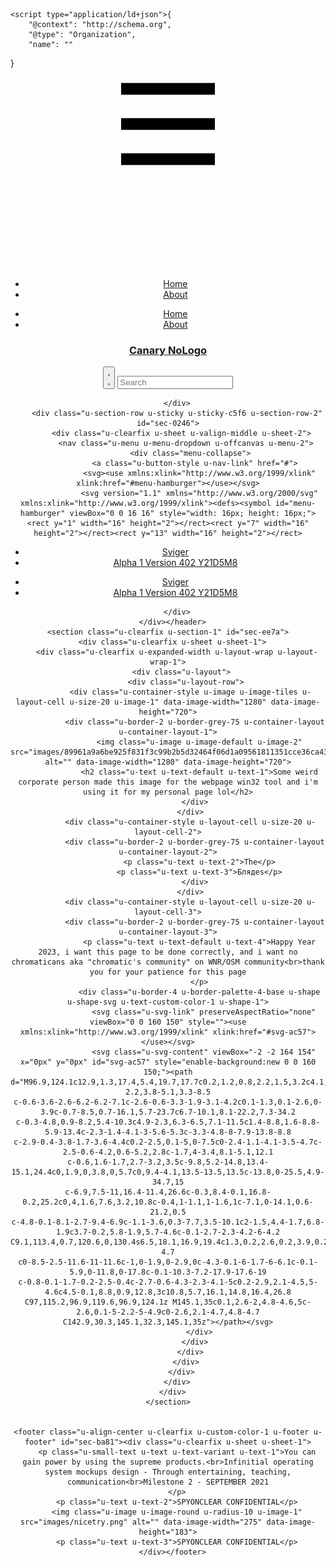 <!DOCTYPE html>
<html style="font-size: 16px;">
  <head>
    <meta name="viewport" content="width=device-width, initial-scale=1.0">
    <meta charset="utf-8">
    <meta name="keywords" content="look at that">
    <meta name="description" content="">
    <meta name="page_type" content="np-template-header-footer-from-plugin">
    <title>Home</title>
    <link rel="stylesheet" href="nicepage.css" media="screen">
<link rel="stylesheet" href="Home.css" media="screen">
    <script class="u-script" type="text/javascript" src="jquery.js" defer=""></script>
    <script class="u-script" type="text/javascript" src="nicepage.js" defer=""></script>
    <meta name="generator" content="Nicepage 3.21.3, nicepage.com">
    <link id="u-theme-google-font" rel="stylesheet" href="https://fonts.googleapis.com/css?family=Roboto:100,100i,300,300i,400,400i,500,500i,700,700i,900,900i|Open+Sans:300,300i,400,400i,600,600i,700,700i,800,800i">
    
    
    <script type="application/ld+json">{
		"@context": "http://schema.org",
		"@type": "Organization",
		"name": ""
}</script>
    <meta name="theme-color" content="#478ac9">
    <meta property="og:title" content="Home">
    <meta property="og:type" content="website">
  </head>
  <body data-home-page="Home.html" data-home-page-title="Home" class="u-body"><header class=" u-clearfix u-header u-section-row-container" id="sec-38c2"><div class="u-section-rows">
        <div class="u-clearfix u-section-row u-sticky u-sticky-c2eb u-section-row-1" data-animation-name="" data-animation-duration="0" data-animation-delay="0" data-animation-direction="" id="sec-0159">
          <div class="u-clearfix u-sheet u-valign-middle u-sheet-1">
            <nav class="u-menu u-menu-dropdown u-offcanvas u-menu-1">
              <div class="menu-collapse" style="font-size: 1rem; letter-spacing: 0px;">
                <a class="u-button-style u-custom-left-right-menu-spacing u-custom-padding-bottom u-custom-top-bottom-menu-spacing u-nav-link u-text-active-palette-1-base u-text-hover-palette-2-base" href="#">
                  <svg><use xmlns:xlink="http://www.w3.org/1999/xlink" xlink:href="#menu-hamburger"></use></svg>
                  <svg version="1.1" xmlns="http://www.w3.org/2000/svg" xmlns:xlink="http://www.w3.org/1999/xlink"><defs><symbol id="menu-hamburger" viewBox="0 0 16 16" style="width: 16px; height: 16px;"><rect y="1" width="16" height="2"></rect><rect y="7" width="16" height="2"></rect><rect y="13" width="16" height="2"></rect>
</symbol>
</defs></svg>
                </a>
              </div>
              <div class="u-custom-menu u-nav-container">
                <ul class="u-nav u-unstyled u-nav-1"><li class="u-nav-item"><a class="u-button-style u-nav-link u-text-active-palette-1-base u-text-hover-palette-2-base" href="Home.html" style="padding: 10px 20px;">Home</a>
</li><li class="u-nav-item"><a class="u-button-style u-nav-link u-text-active-palette-1-base u-text-hover-palette-2-base" href="About.html" style="padding: 10px 20px;">About</a>
</li></ul>
              </div>
              <div class="u-custom-menu u-nav-container-collapse">
                <div class="u-black u-container-style u-inner-container-layout u-opacity u-opacity-95 u-sidenav">
                  <div class="u-sidenav-overflow">
                    <div class="u-menu-close"></div>
                    <ul class="u-align-center u-nav u-popupmenu-items u-unstyled u-nav-2"><li class="u-nav-item"><a class="u-button-style u-nav-link" href="Home.html" style="padding: 10px 20px;">Home</a>
</li><li class="u-nav-item"><a class="u-button-style u-nav-link" href="About.html" style="padding: 10px 20px;">About</a>
</li></ul>
                  </div>
                </div>
                <div class="u-black u-menu-overlay u-opacity u-opacity-70"></div>
              </div>
            </nav>
            <h3 class="u-headline u-text u-text-1">
              <a href="/">Canary NoLogo</a>
            </h3>
            <form action="#" method="get" class="u-border-1 u-border-grey-30 u-radius-25 u-search u-search-left u-white u-search-1">
              <button class="u-search-button" type="submit">
                <span class="u-search-icon u-spacing-10">
                  <svg class="u-svg-link" preserveAspectRatio="xMidYMin slice" viewBox="0 0 56.966 56.966"><use xmlns:xlink="http://www.w3.org/1999/xlink" xlink:href="#svg-7662"></use></svg>
                  <svg xmlns="http://www.w3.org/2000/svg" xmlns:xlink="http://www.w3.org/1999/xlink" version="1.1" id="svg-7662" x="0px" y="0px" viewBox="0 0 56.966 56.966" style="enable-background:new 0 0 56.966 56.966;" xml:space="preserve" class="u-svg-content"><path d="M55.146,51.887L41.588,37.786c3.486-4.144,5.396-9.358,5.396-14.786c0-12.682-10.318-23-23-23s-23,10.318-23,23  s10.318,23,23,23c4.761,0,9.298-1.436,13.177-4.162l13.661,14.208c0.571,0.593,1.339,0.92,2.162,0.92  c0.779,0,1.518-0.297,2.079-0.837C56.255,54.982,56.293,53.08,55.146,51.887z M23.984,6c9.374,0,17,7.626,17,17s-7.626,17-17,17  s-17-7.626-17-17S14.61,6,23.984,6z"></path></svg>
                </span>
              </button>
              <input class="u-search-input u-search-input-1" type="search" name="search" value="" placeholder="Search">
            </form>
          </div>
          
          
          
          
          
        </div>
        <div class="u-section-row u-sticky u-sticky-c5f6 u-section-row-2" id="sec-0246">
          <div class="u-clearfix u-sheet u-valign-middle u-sheet-2">
            <nav class="u-menu u-menu-dropdown u-offcanvas u-menu-2">
              <div class="menu-collapse">
                <a class="u-button-style u-nav-link" href="#">
                  <svg><use xmlns:xlink="http://www.w3.org/1999/xlink" xlink:href="#menu-hamburger"></use></svg>
                  <svg version="1.1" xmlns="http://www.w3.org/2000/svg" xmlns:xlink="http://www.w3.org/1999/xlink"><defs><symbol id="menu-hamburger" viewBox="0 0 16 16" style="width: 16px; height: 16px;"><rect y="1" width="16" height="2"></rect><rect y="7" width="16" height="2"></rect><rect y="13" width="16" height="2"></rect>
</symbol>
</defs></svg>
                </a>
              </div>
              <div class="u-custom-menu u-nav-container">
                <ul class="u-nav u-unstyled"><li class="u-nav-item"><a class="u-button-style u-nav-link" href="Sviger.html">Sviger</a>
</li><li class="u-nav-item"><a class="u-button-style u-nav-link" href="Alpha.html">Alpha 1 Version 402 Y21D5M8</a>
</li></ul>
              </div>
              <div class="u-custom-menu u-nav-container-collapse">
                <div class="u-black u-container-style u-inner-container-layout u-opacity u-opacity-95 u-sidenav">
                  <div class="u-sidenav-overflow">
                    <div class="u-menu-close"></div>
                    <ul class="u-align-center u-nav u-popupmenu-items u-unstyled u-nav-4"><li class="u-nav-item"><a class="u-button-style u-nav-link" href="Sviger.html">Sviger</a>
</li><li class="u-nav-item"><a class="u-button-style u-nav-link" href="Alpha.html">Alpha 1 Version 402 Y21D5M8</a>
</li></ul>
                  </div>
                </div>
                <div class="u-black u-menu-overlay u-opacity u-opacity-70"></div>
              </div>
            </nav>
          </div>
          
          
          
          
          
        </div>
      </div></header>
    <section class="u-clearfix u-section-1" id="sec-ee7a">
      <div class="u-clearfix u-sheet u-sheet-1">
        <div class="u-clearfix u-expanded-width u-layout-wrap u-layout-wrap-1">
          <div class="u-layout">
            <div class="u-layout-row">
              <div class="u-container-style u-image u-image-tiles u-layout-cell u-size-20 u-image-1" data-image-width="1280" data-image-height="720">
                <div class="u-border-2 u-border-grey-75 u-container-layout u-container-layout-1">
                  <img class="u-image u-image-default u-image-2" src="images/89961a9a6be925f831f3c99b2b5d32464f06d1a09561811351cce36ca43a90654782a546ac07c7d84b04046cf87d22b978518abb238c04e0d6994c_1280.jpg" alt="" data-image-width="1280" data-image-height="720">
                  <h2 class="u-text u-text-default u-text-1">Some weird corporate person made this image for the webpage win32 tool and i'm using it for my personal page lol</h2>
                </div>
              </div>
              <div class="u-container-style u-layout-cell u-size-20 u-layout-cell-2">
                <div class="u-border-2 u-border-grey-75 u-container-layout u-container-layout-2">
                  <p class="u-text u-text-2">The</p>
                  <p class="u-text u-text-3">Блядes</p>
                </div>
              </div>
              <div class="u-container-style u-layout-cell u-size-20 u-layout-cell-3">
                <div class="u-border-2 u-border-grey-75 u-container-layout u-container-layout-3">
                  <p class="u-text u-text-default u-text-4">Happy Year 2023, i want this page to be done correctly, and i want no chromaticans aka "chromatic's community" on WNR/OSM community<br>thank you for your patience for this page
                  </p>
                  <div class="u-border-4 u-border-palette-4-base u-shape u-shape-svg u-text-custom-color-1 u-shape-1">
                    <svg class="u-svg-link" preserveAspectRatio="none" viewBox="0 0 160 150" style=""><use xmlns:xlink="http://www.w3.org/1999/xlink" xlink:href="#svg-ac57"></use></svg>
                    <svg class="u-svg-content" viewBox="-2 -2 164 154" x="0px" y="0px" id="svg-ac57" style="enable-background:new 0 0 160 150;"><path d="M96.9,124.1c12.9,1.3,17.4,5.4,19.7,17.7c0.2,1.2,0.8,2.2,1.5,3.2c4.1,5.3,16.4,6.8,21.7,2.6c2.8-2.2,3.8-5.1,3.3-8.5
	c-0.6-3.6-2.6-6.2-6.2-7.1c-2.6-0.6-3.3-1.9-3.1-4.2c0.1-1.3,0.1-2.6,0-3.9c-0.7-8.5,0.7-16.1,5.7-23.7c6.7-10.1,8.1-22.2,7.3-34.2
	c-0.3-4.8,0.9-8.2,5.4-10.3c4.9-2.3,6.3-6.5,7.1-11.5c1.4-8.8,1.6-8.8-5.9-13.4c-2.3-1.4-4.1-3-5.6-5.3c-3.3-4.8-8-7.9-13.8-8.8
	c-2.9-0.4-3.8-1.7-3.6-4.4c0.2-2.5,0.1-5,0-7.5c0-2.4-1.1-4.1-3.5-4.7c-2.5-0.6-4.2,0.6-5.2,2.8c-1.7,4-3.4,8.1-5.1,12.1
	c-0.6,1.6-1.7,2.7-3.2,3.5c-9.8,5.2-14.8,13.4-15.1,24.4c0,1.9,0,3.8,0,5.7c0,9.4-4.1,13.5-13.5,13.5c-13.8,0-25.5,4.9-34.7,15
	c-6.9,7.5-11,16.4-11.4,26.6c-0.3,8.4-0.1,16.8-0.2,25.2c0,4,1.6,7.6,3.2,10.8c-0.4,1-1.1,1-1.6,1c-7.1,0-14.1,0.6-21.2,0.5
	c-4.8-0.1-8.1-2.7-9.4-6.9c-1.1-3.6,0.3-7.7,3.5-10.1c2-1.5,4.4-1.7,6.8-1.9c3.7-0.2,5.8-1.9,5.7-4.6c-0.1-2.7-2.3-4.2-6-4.2
	C9.1,113.4,0.7,120.6,0,130.4s6.5,18.1,16.9,19.4c1.3,0.2,2.6,0.2,3.9,0.2c27,0,54.1,0,81,0c4.7,0,4.7,0,4.7-4.7
	c0-8.5-2.5-11.6-11-11.6c-1,0-1.9,0-2.9,0c-4.3-0.1-6-1.7-6-6.1c-0.1-5.9,0-11.8,0-17.8c-0.1-10.3-7.2-17.9-17.6-19
	c-0.8-0.1-1.7-0.2-2.5-0.4c-2.7-0.6-4.3-2.3-4.1-5c0.2-2.9,2.1-4.5,5-4.6c4.5-0.1,8.8,0.9,12.8,3c10.8,5.7,16.1,14.8,16.4,26.8
	C97,115.2,96.9,119.6,96.9,124.1z M145.1,35c0.1,2.6-2,4.8-4.6,5c-2.6,0.1-5-2.2-5-4.9c0-2.6,2.1-4.7,4.8-4.7
	C142.9,30.3,145.1,32.3,145.1,35z"></path></svg>
                  </div>
                </div>
              </div>
            </div>
          </div>
        </div>
      </div>
    </section>
    
    
    <footer class="u-align-center u-clearfix u-custom-color-1 u-footer u-footer" id="sec-ba81"><div class="u-clearfix u-sheet u-sheet-1">
        <p class="u-small-text u-text u-text-variant u-text-1">You can gain power by using the supreme products.<br>Infinitial operating system mockups design - Through entertaining, teaching, communication<br>Milestone 2 - SEPTEMBER 2021
        </p>
        <p class="u-text u-text-2">SPYONCLEAR CONFIDENTIAL</p>
        <img class="u-image u-image-round u-radius-10 u-image-1" src="images/nicetry.png" alt="" data-image-width="275" data-image-height="183">
        <p class="u-text u-text-3">SPYONCLEAR CONFIDENTIAL</p>
      </div></footer>
  </body>
</html>
